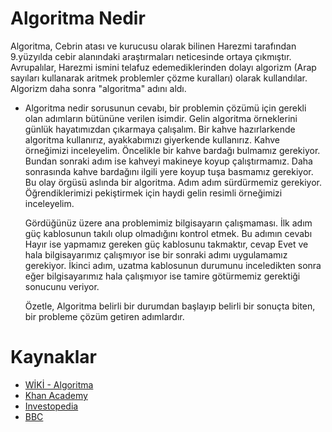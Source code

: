 
# Algoritma Nedir 

Algoritma, Cebrin atası ve kurucusu olarak bilinen Harezmi tarafından 9.yüzyılda cebir alanındaki araştırmaları neticesinde ortaya çıkmıştır. Avrupalılar, Harezmi ismini telafuz edemediklerinden dolayı algorizm (Arap sayıları kullanarak aritmek problemler çözme kuralları) olarak kullandılar. Algorizm daha sonra "algoritma" adını aldı.

- Algoritma nedir sorusunun cevabı, bir problemin çözümü için gerekli olan adımların bütününe verilen isimdir. Gelin algoritma örneklerini günlük hayatımızdan çıkarmaya çalışalım. Bir kahve hazırlarkende algoritma kullanırız, ayakkabımızı giyerkende kullanırız. Kahve örneğimizi inceleyelim. Öncelikle bir kahve bardağı bulmamız gerekiyor. Bundan sonraki adım ise kahveyi makineye koyup çalıştırmamız. Daha sonrasında kahve bardağını ilgili yere koyup tuşa basmamız gerekiyor. Bu olay örgüsü aslında bir algoritma. Adım adım sürdürmemiz gerekiyor. Öğrendiklerimizi pekiştirmek için haydi gelin resimli örneğimizi inceleyelim. 

    Gördüğünüz üzere ana problemimiz bilgisayarın çalışmaması. İlk adım güç kablosunun takılı olup olmadığını kontrol etmek. Bu adımın cevabı Hayır ise yapmamız gereken güç kablosunu takmaktır, cevap Evet ve hala bilgisayarımız çalışmıyor ise bir sonraki adımı uygulamamız gerekiyor. İkinci adım, uzatma kablosunun durumunu inceledikten sonra eğer bilgisayarımız hala çalışmıyor ise tamire götürmemiz gerektiği sonucunu veriyor.
    
    Özetle, Algoritma belirli bir durumdan başlayıp belirli bir sonuçta biten, bir probleme çözüm getiren adımlardır. 

    
# Kaynaklar

- [WİKİ - Algoritma](https://tr.wikipedia.org/wiki/Algoritma)
- [Khan Academy](https://tr.khanacademy.org/computing/computer-science/algorithms/intro-to-algorithms/v/what-are-algorithms)
- [Investopedia](https://www.investopedia.com/terms/a/algorithm.asp)
- [BBC](https://www.bbc.co.uk/bitesize/topics/z3tbwmn/articles/z3whpv4)
